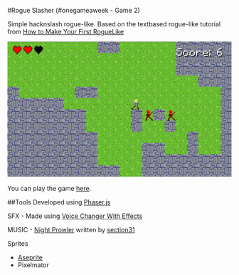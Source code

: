 #Rogue Slasher (#onegameaweek - Game 2)

Simple hacknslash rogue-like.  Based on the textbased rogue-like tutorial from [How to Make Your First RogueLike](http://gamedevelopment.tutsplus.com/tutorials/how-to-make-your-first-roguelike--gamedev-13677) 


![screenshot](screenshots/screenshot.png)

You can play the game [here](http://divideby5.com/games/rogueslasher).

##Tools
Developed using [Phaser.js](http://phaser.io)

SFX - Made using [Voice Changer With Effects](https://play.google.com/store/apps/details?id=com.baviux.voicechanger)

MUSIC - [Night Prowler](http://opengameart.org/content/night-prowler) written by [section31](http://opengameart.org/users/section31) 

Sprites
* [Aseprite](http://www.aseprite.org/)
* Pixelmator 

